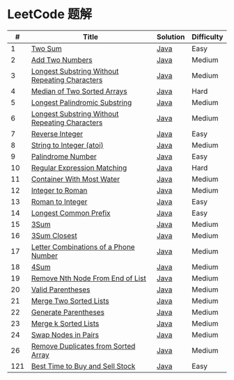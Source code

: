 LeetCode 题解
========

| # | Title | Solution | Difficulty |
|---| ----- | -------- | ---------- |
|1|[Two Sum](https://leetcode.com/problems/two-sum/)| [Java](src/com/cier/solution/array/TwoSum.java)|Easy|
|2|[Add Two Numbers](https://leetcode.com/problems/add-two-numbers/)| [Java](src/com/cier/solution/list/AddTwoNumbers.java)|Medium|
|3|[Longest Substring Without Repeating Characters](https://leetcode.com/problems/longest-substring-without-repeating-characters/)| [Java](src/com/cier/solution/string/LongestSubstringWithoutRepeatingCharacters.java)|Medium|
|4|[Median of Two Sorted Arrays](https://leetcode.com/problems/median-of-two-sorted-arrays/)| [Java](src/com/cier/solution/array/MedianOfTwoSortedArrays.java)|Hard|
|5|[Longest Palindromic Substring](https://leetcode.com/problems/longest-palindromic-substring/)| [Java](src/com/cier/solution/string/LongestPalindromicSubstring.java)|Medium|
|6|[Longest Substring Without Repeating Characters](https://leetcode.com/problems/zigzag-conversion/)| [Java](src/com/cier/solution/string/ZigZagConversion.java)|Medium|
|7|[Reverse Integer](https://leetcode.com/problems/reverse-integer/)| [Java](src/com/cier/solution/string/ReverseInteger.java)|Easy|
|8|[String to Integer (atoi)](https://leetcode.com/problems/string-to-integer-atoi/)| [Java](src/com/cier/solution/array/StringToInteger.java)|Medium|
|9|[Palindrome Number](https://leetcode.com/problems/palindrome-number/)| [Java](src/com/cier/solution/string/PalindromeNumber.java)|Easy|
|10|[Regular Expression Matching](https://leetcode.com/problems/regular-expression-matching/)| [Java](src/com/cier/solution/string/RegularExpressionMatching.java)|Hard|
|11|[Container With Most Water](https://leetcode.com/problems/container-with-most-water/)| [Java](src/com/cier/solution/array/ContainerWithMostWater.java)|Medium|
|12|[Integer to Roman](https://leetcode.com/problems/integer-to-roman/)| [Java](src/com/cier/solution/string/IntegerToRoman.java)|Medium|
|13|[Roman to Integer](https://leetcode.com/problems/roman-to-integer/)| [Java](src/com/cier/solution/array/RomanToInteger.java)|Easy|
|14|[Longest Common Prefix](https://leetcode.com/problems/longest-common-prefix/)| [Java](src/com/cier/solution/array/LongestCommonPrefix.java)|Easy|
|15|[3Sum](https://leetcode.com/problems/3sum/)| [Java](src/com/cier/solution/array/ThreeSum.java)|Medium|
|16|[3Sum Closest](https://leetcode.com/problems/3sum-closest/)| [Java](src/com/cier/solution/array/ThreeSumClosest.java)|Medium|
|17|[Letter Combinations of a Phone Number](https://leetcode.com/problems/letter-combinations-of-a-phone-number/)| [Java](src/com/cier/solution/array/LetterCombinationsOfAPhoneNumber.java)|Medium|
|18|[4Sum](https://leetcode.com/problems/4sum/)| [Java](src/com/cier/solution/array/FourSum.java)|Medium|
|19|[Remove Nth Node From End of List](https://leetcode.com/problems/remove-nth-node-from-end-of-list/)| [Java](src/com/cier/solution/list/RemoveNthNodeFromEndOfList.java)|Medium|
|20|[Valid Parentheses](https://leetcode.com/problems/valid-parentheses/)| [Java](src/com/cier/solution/StackAndQueue/ValidParentheses.java)|Medium|
|21|[Merge Two Sorted Lists](https://leetcode.com/problems/merge-two-sorted-lists/)| [Java](src/com/cier/solution/sort/MergeTwoSortedLists.java)|Medium|
|22|[Generate Parentheses](https://leetcode.com/problems/generate-parentheses/)| [Java](src/com/cier/solution/array/GenerateParentheses.java)|Medium|
|23|[Merge k Sorted Lists](https://leetcode.com/problems/merge-k-sorted-lists/)| [Java](src/com/cier/solution/sort/MergeKSortedLists.java)|Medium|
|24|[Swap Nodes in Pairs](https://leetcode.com/problems/swap-nodes-in-pairs/)| [Java](src/com/cier/solution/list/SwapNodesInPairs.java)|Medium|
|26|[Remove Duplicates from Sorted Array](https://leetcode.com/problems/remove-duplicates-from-sorted-array/)| [Java](src/com/cier/solution/sort/RemoveDuplicatesFromSortedArray.java)|Medium|
|121|[Best Time to Buy and Sell Stock](https://leetcode.com/problems/best-time-to-buy-and-sell-stock/)| [Java](src/com/cier/solution/dp/MaxProfit.java)|Easy|
